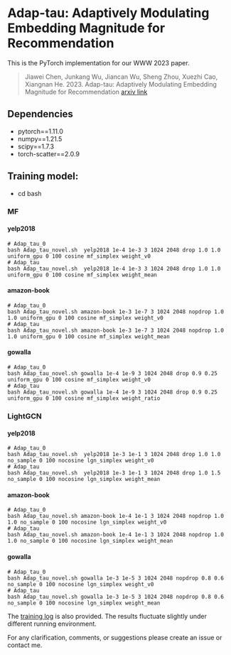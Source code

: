 # Adap-tau: Adaptively Modulating Embedding Magnitude for Recommendation
This is the PyTorch implementation for our WWW 2023 paper. 
> Jiawei Chen, Junkang Wu, Jiancan Wu, Sheng Zhou, Xuezhi Cao, Xiangnan He. 2023. Adap-tau: Adaptively Modulating Embedding Magnitude for Recommendation [arxiv link](https://arxiv.org/pdf/2302.04775.pdf)

## Dependencies
- pytorch==1.11.0
- numpy==1.21.5
- scipy==1.7.3
- torch-scatter==2.0.9

## Training model:
- cd bash
### MF
#### yelp2018
```
# Adap_tau_0
bash Adap_tau_novel.sh  yelp2018 1e-4 1e-3 3 1024 2048 drop 1.0 1.0 uniform_gpu 0 100 cosine mf_simplex weight_v0
# Adap_tau
bash Adap_tau_novel.sh  yelp2018 1e-4 1e-3 3 1024 2048 drop 1.0 1.0 uniform_gpu 0 100 cosine mf_simplex weight_mean
```
#### amazon-book
```
# Adap_tau_0
bash Adap_tau_novel.sh amazon-book 1e-3 1e-7 3 1024 2048 nopdrop 1.0 1.0 uniform_gpu 0 100 cosine mf_simplex weight_v0
# Adap_tau
bash Adap_tau_novel.sh amazon-book 1e-3 1e-7 3 1024 2048 nopdrop 1.0 1.0 uniform_gpu 0 100 cosine mf_simplex weight_mean
```
#### gowalla
```
# Adap_tau_0
bash Adap_tau_novel.sh gowalla 1e-4 1e-9 3 1024 2048 drop 0.9 0.25 uniform_gpu 0 100 cosine mf_simplex weight_v0
# Adap_tau
bash Adap_tau_novel.sh gowalla 1e-4 1e-9 3 1024 2048 drop 0.9 0.25 uniform_gpu 0 100 cosine mf_simplex weight_ratio
```

### LightGCN
#### yelp2018
```
# Adap_tau_0
bash Adap_tau_novel.sh  yelp2018 1e-3 1e-1 3 1024 2048 drop 1.0 1.0 no_sample 0 100 nocosine lgn_simplex weight_v0
# Adap_tau
bash Adap_tau_novel.sh  yelp2018 1e-3 1e-1 3 1024 2048 drop 1.0 1.5 no_sample 0 100 nocosine lgn_simplex weight_mean
```
#### amazon-book
```
# Adap_tau_0
bash Adap_tau_novel.sh amazon-book 1e-4 1e-1 3 1024 2048 nopdrop 1.0 1.0 no_sample 0 100 nocosine lgn_simplex weight_v0
# Adap_tau
bash Adap_tau_novel.sh amazon-book 1e-4 1e-1 3 1024 2048 nopdrop 1.0 1.0 no_sample 0 100 nocosine lgn_simplex weight_mean
```

#### gowalla
```
# Adap_tau_0
bash Adap_tau_novel.sh gowalla 1e-3 1e-5 3 1024 2048 nopdrop 0.8 0.6 no_sample 0 100 nocosine lgn_simplex weight_v0
# Adap_tau
bash Adap_tau_novel.sh gowalla 1e-3 1e-5 3 1024 2048 nopdrop 0.8 0.6 no_sample 0 100 nocosine lgn_simplex weight_mean
```

The [training log](https://github.com/junkangwu/Adap_tau/tree/master/outputs) is also provided. The results fluctuate slightly under different running environment.

For any clarification, comments, or suggestions please create an issue or contact me.